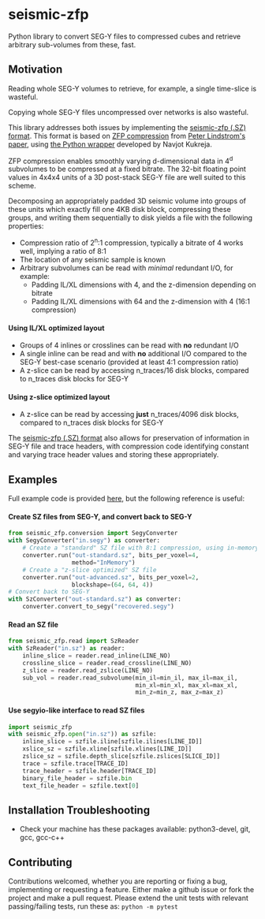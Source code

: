 # seismic-zfp #
Python library to convert SEG-Y files to compressed cubes and retrieve arbitrary sub-volumes from these, fast.

## Motivation ##

Reading whole SEG-Y volumes to retrieve, for example, a single time-slice is wasteful.

Copying whole SEG-Y files uncompressed over networks is also wasteful.

This library addresses both issues by implementing the [seismic-zfp (.SZ) format](docs/file-specification.md).
This format is based on [ZFP compression](https://computing.llnl.gov/projects/floating-point-compression)
from [Peter Lindstrom's paper](https://www.researchgate.net/publication/264417607_Fixed-Rate_Compressed_Floating-Point_Arrays),
using [the Python wrapper](https://github.com/navjotk/pyzfp) developed by Navjot Kukreja.


ZFP compression enables smoothly varying d-dimensional data in 4<sup>d</sup> subvolumes 
to be compressed at a fixed bitrate. The 32-bit floating point values in 4x4x4 units
of a 3D post-stack SEG-Y file are well suited to this scheme. 

Decomposing an appropriately padded 3D seismic volume into groups of these units which 
exactly fill one 4KB disk block, compressing these groups, and writing them sequentially 
to disk yields a file with the following properties:
- Compression ratio of 2<sup>n</sup>:1 compression, 
typically a bitrate of 4 works well, implying a ratio of 8:1
- The location of any seismic sample is known
- Arbitrary subvolumes can be read with *minimal* redundant I/O, for example:
  - Padding IL/XL dimensions with 4, and the z-dimension depending on bitrate
  - Padding IL/XL dimensions with 64 and the z-dimension with 4 (16:1 compression)
#### Using IL/XL optimized layout ###
- Groups of 4 inlines or crosslines can be read with **no** redundant I/O
- A single inline can be read and with **no** additional I/O compared to the SEG-Y 
best-case scenario (provided at least 4:1 compression ratio)
- A z-slice can be read by accessing n_traces/16 disk blocks, 
compared to n_traces disk blocks for SEG-Y
#### Using z-slice optimized layout ####
- A z-slice can be read by accessing **just** n_traces/4096 disk blocks, 
compared to n_traces disk blocks for SEG-Y

The [seismic-zfp (.SZ) format](docs/file-specification.md) also allows for preservation of information in 
SEG-Y file and trace headers, with compression code identifying constant 
and varying trace header values and storing these appropriately.

## Examples ##

Full example code is provided [here](examples), but the following reference is useful:

#### Create SZ files from SEG-Y, and convert back to SEG-Y ####

```python
from seismic_zfp.conversion import SegyConverter
with SegyConverter("in.segy") as converter:
    # Create a "standard" SZ file with 8:1 compression, using in-memory method
    converter.run("out-standard.sz", bits_per_voxel=4,
                  method="InMemory")
    # Create a "z-slice optimized" SZ file
    converter.run("out-advanced.sz", bits_per_voxel=2, 
                  blockshape=(64, 64, 4))
# Convert back to SEG-Y
with SzConverter("out-standard.sz") as converter:
    converter.convert_to_segy("recovered.segy")
```

#### Read an SZ file ####
```python
from seismic_zfp.read import SzReader
with SzReader("in.sz") as reader:
    inline_slice = reader.read_inline(LINE_NO)
    crossline_slice = reader.read_crossline(LINE_NO)
    z_slice = reader.read_zslice(LINE_NO)
    sub_vol = reader.read_subvolume(min_il=min_il, max_il=max_il, 
                                    min_xl=min_xl, max_xl=max_xl, 
                                    min_z=min_z, max_z=max_z)
```

#### Use segyio-like interface to read SZ files ####
```python
import seismic_zfp
with seismic_zfp.open("in.sz")) as szfile:
    inline_slice = szfile.iline[szfile.ilines[LINE_ID]]
    xslice_sz = szfile.xline[szfile.xlines[LINE_ID]]
    zslice_sz = szfile.depth_slice[szfile.zslices[SLICE_ID]]
    trace = szfile.trace[TRACE_ID]
    trace_header = szfile.header[TRACE_ID]
    binary_file_header = szfile.bin
    text_file_header = szfile.text[0]
```

## Installation Troubleshooting ##
- Check your machine has these packages available: python3-devel, git, gcc, gcc-c++

## Contributing ##
Contributions welcomed, whether you are reporting or fixing a bug, implementing or requesting a feature. Either make a github issue or fork the project and make a pull request. Please extend the unit tests with relevant passing/failing tests, run these as: `python -m pytest`

